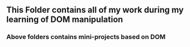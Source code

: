 ## This Folder contains all of my work during my learning of DOM manipulation

### Above folders contains mini-projects based on DOM